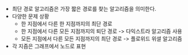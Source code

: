- 최단 경로 알고리즘은 가장 짧은 경로를 찾는 알고리즘을 의미한다.
- 다양한 문제 상황
	- 한 지점에서 다른 한 지점까지의 최단 경로
	- 한 지점에서 다른 모든 지점까지의 퇴단 경로 -> 다익스트라 알고리즘 사용
	- 모든 지점에서 다른 모든 지점까지의 최단 경로 -> 플로위드 위셜 알고리즘
- 각 지즘은 그래프에서 노드로 표현